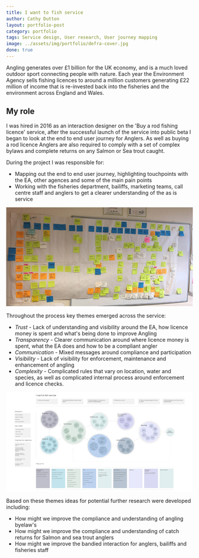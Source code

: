 ```yaml
---
title: I want to fish service
author: Cathy Dutton
layout: portfolio-post
category: portfolio
tags: Service design, User research, User journey mapping
image: ../assets/img/portfolio/defra-cover.jpg
done: true
---
```


<p class="highlight-quote">
Angling generates over £1 billion for the UK economy, and is a much loved outdoor sport connecting people with nature. Each year the Environment Agency sells fishing licences to around a million customers generating £22 million of income that is re-invested back into the fisheries and the environment across England and Wales. 
</p>


<h2 class="heading">My role</h2>

I was hired in 2016 as an interaction designer on the 'Buy a rod fishing licence' service, after the successful launch of the service into public beta I began to look at the end to end user journey for Anglers. As well as buying a rod licence Anglers are also required to comply with a set of complex bylaws and complete returns on any Salmon or Sea trout caught.


During the project I was responsible for:

* Mapping out the end to end user journey,  highlighting touchpoints with the EA, other agences and some of the main pain points
* Working with the fisheries department, bailiffs, marketing teams, call centre staff and anglers to get a clearer understanding of the as is service



<section class="portfolio-images">
<div class="portfolio-piece-wrapper-full">
    <div class="portfolio-piece">
        <img src="../assets/img/portfolio/fishing-service/service-map.jpg" class="portfolio-piece__img"  alt="Service map">
    </div>
</div>
</section>


Throughout the process key themes emerged across the service: 

 * <em>Trust</em> - Lack of understanding and visibility around the EA, how licence money is spent and what's being done to improve Angling
 * <em>Transparency </em>- Clearer communication around where licence money is spent, what the EA does and how to be a compliant angler
 * <em>Communication</em> - Mixed messages around compliance and participation
 * <em>Visibility</em> - Lack of visibility for enforcement, maintenance and enhancement of angling
 * <em>Complexity</em> -  Complicated rules that vary on location, water and species, as well as complicated internal process around enforcement and licence checks. 

<section class="portfolio-images">
<div class="portfolio-piece-wrapper-full">
    <div class="portfolio-piece">
        <img src="../assets/img/portfolio/fishing-service/digital-service-map.jpg" class="portfolio-piece__img"  alt="Digital service map">
    </div>
</div>
</section>

Based on these themes ideas for potential further research were developed including: 

 * How might we improve the compliance and understanding of angling byelaw's
 * How might we improve the compliance and understanding of catch returns for Salmon and sea trout anglers
 * How might we improve the bandied interaction for anglers, bailiffs and fisheries staff





